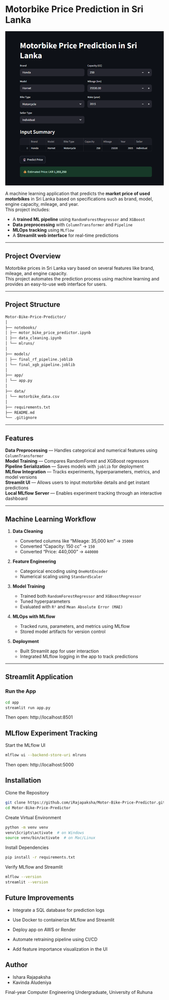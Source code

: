 # Motorbike Price Prediction in Sri Lanka

![App Screenshot](app/screenshots/ui_preview.png)

A machine learning application that predicts the **market price of used motorbikes** in Sri Lanka based on specifications such as brand, model, engine capacity, mileage, and year.  
This project includes:
- A **trained ML pipeline** using `RandomForestRegressor` and `XGBoost`
- **Data preprocessing** with `ColumnTransformer` and `Pipeline`
- **MLOps tracking** using `MLflow`
- A **Streamlit web interface** for real-time predictions

---

## Project Overview

Motorbike prices in Sri Lanka vary based on several features like brand, mileage, and engine capacity.  
This project automates the prediction process using machine learning and provides an easy-to-use web interface for users.

---

## Project Structure

```bash
Motor-Bike-Price-Predictor/
│
├── notebooks/
│ ├── motor_bike_price_predictor.ipynb
│ ├── data_cleaning.ipynb
│ └── mlruns/
│
├── models/
│ ├── final_rf_pipeline.joblib
│ └── final_xgb_pipeline.joblib
│
├── app/
│ └── app.py 
│
├── data/
│ └── motorbike_data.csv
│
├── requirements.txt
├── README.md
└── .gitignore
```


---

## Features

**Data Preprocessing** — Handles categorical and numerical features using `ColumnTransformer`  
**Model Training** — Compares RandomForest and XGBoost regressors  
**Pipeline Serialization** — Saves models with `joblib` for deployment  
**MLflow Integration** — Tracks experiments, hyperparameters, metrics, and model versions  
**Streamlit UI** — Allows users to input motorbike details and get instant predictions  
**Local MLflow Server** — Enables experiment tracking through an interactive dashboard  

---

## Machine Learning Workflow

1. **Data Cleaning**
   - Converted columns like “Mileage: 35,000 km” → `35000`
   - Converted “Capacity: 150 cc” → `150`
   - Converted “Price: 440,000” → `440000`

2. **Feature Engineering**
   - Categorical encoding using `OneHotEncoder`
   - Numerical scaling using `StandardScaler`

3. **Model Training**
   - Trained both `RandomForestRegressor` and `XGBoostRegressor`
   - Tuned hyperparameters
   - Evaluated with `R²` and `Mean Absolute Error (MAE)`

4. **MLOps with MLflow**
   - Tracked runs, parameters, and metrics using MLflow
   - Stored model artifacts for version control

5. **Deployment**
   - Built Streamlit app for user interaction
   - Integrated MLflow logging in the app to track predictions

---

## Streamlit Application

### Run the App
```bash
cd app
streamlit run app.py

```
Then open: http://localhost:8501



## MLflow Experiment Tracking
Start the MLflow UI
```bash
mlflow ui --backend-store-uri mlruns
```
Then open: http://localhost:5000


## Installation
Clone the Repository
```bash
git clone https://github.com/iRajapaksha/Motor-Bike-Price-Predictor.git
cd Motor-Bike-Price-Predictor
```

Create Virtual Environment
```bash
python -m venv venv
venv\Scripts\activate  # on Windows
source venv/bin/activate  # on Mac/Linux
```
Install Dependencies
```bash
pip install -r requirements.txt
```
Verify MLflow and Streamlit
```bash
mlflow --version
streamlit --version
```

## Future Improvements

- Integrate a SQL database for prediction logs

- Use Docker to containerize MLflow and Streamlit

- Deploy app on AWS or Render

- Automate retraining pipeline using CI/CD

- Add feature importance visualization in the UI

## Author

- Ishara Rajapaksha
- Kavinda Aludeniya

Final-year Computer Engineering Undergraduate, University of Ruhuna
